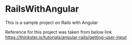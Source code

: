 # RailsWithAngular
This is a sample project on Rails with Angular

Reference for this project was taken from below link
https://thinkster.io/tutorials/angular-rails/getting-user-input
